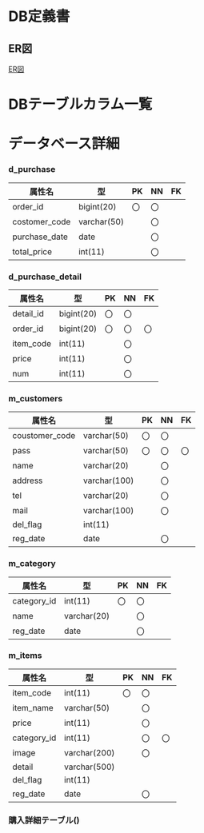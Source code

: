 # DB定義書
## ER図
[ER図](https:"ER図はこちら")

# DBテーブルカラム一覧

# データベース詳細

### d_purchase
|属性名|型|PK|NN|FK|
|------|--|--|--|--|
|order_id|bigint(20)|〇|〇||
|costomer_code|varchar(50)||〇||
|purchase_date|date||〇||
|total_price|int(11)||〇||

### d_purchase_detail
|属性名|型|PK|NN|FK|
|------|--|--|--|--|
|detail_id|bigint(20)|〇|〇||
|order_id|bigint(20)|〇|〇|〇|
|item_code|int(11)||〇||
|price|int(11)||〇||
|num|int(11)||〇||

### m_customers
|属性名|型|PK|NN|FK|
|------|--|--|--|--|
|coustomer_code|varchar(50)|〇|〇||
|pass|varchar(50)|〇|〇|〇|
|name|varchar(20)||〇||
|address|varchar(100)||〇||
|tel|varchar(20)||〇||
|mail|varchar(100)||〇||
|del_flag|int(11)||||
|reg_date|date||〇||

### m_category
|属性名|型|PK|NN|FK|
|------|--|--|--|--|
|category_id|int(11)|〇|〇||
|name|varchar(20)||〇||
|reg_date|date||〇||

### m_items
|属性名|型|PK|NN|FK|
|------|--|--|--|--|
|item_code|int(11)|〇|〇||
|item_name|varchar(50)||〇||
|price|int(11)||〇||
|category_id|int(11)||〇|〇|
|image|varchar(200)||〇||
|detail|varchar(500)||||
|del_flag|int(11)||||
|reg_date|date||〇||


### 購入詳細テーブル()



